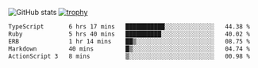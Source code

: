 ![GitHub stats](https://github-readme-stats.vercel.app/api?username=ksk001100&show_icons=true&theme=tokyonight)
[![trophy](https://github-profile-trophy.vercel.app/?username=ksk001100&theme=onedark)](https://github.com/ryo-ma/github-profile-trophy)

<!--START_SECTION:waka-->

```txt
TypeScript       6 hrs 17 mins   ███████████░░░░░░░░░░░░░░   44.38 %
Ruby             5 hrs 40 mins   ██████████░░░░░░░░░░░░░░░   40.02 %
ERB              1 hr 14 mins    ██▒░░░░░░░░░░░░░░░░░░░░░░   08.75 %
Markdown         40 mins         █▒░░░░░░░░░░░░░░░░░░░░░░░   04.74 %
ActionScript 3   8 mins          ▒░░░░░░░░░░░░░░░░░░░░░░░░   00.98 %
```

<!--END_SECTION:waka-->
